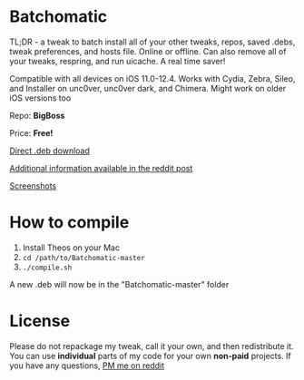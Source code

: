 # Batchomatic
TL;DR - a tweak to batch install all of your other tweaks, repos, saved .debs, tweak preferences, and hosts file. Online or offline. Can also remove all of your tweaks, respring, and run uicache. A real time saver!

Compatible with all devices on iOS 11.0-12.4. Works with Cydia, Zebra, Sileo, and Installer on unc0ver, unc0ver dark, and Chimera. Might work on older iOS versions too

Repo: **BigBoss**

Price: **Free!**

[Direct .deb download](https://github.com/captinc/Batchomatic/raw/master/com.captinc.batchomatic.deb)

[Additional information available in the reddit post](https://www.reddit.com/r/jailbreak/comments/cqarr6/release_batchomatic_v30_on_bigboss_batch_install/)

[Screenshots](https://imgur.com/a/3FwCcaM)

# How to compile
1. Install Theos on your Mac
2. `cd /path/to/Batchomatic-master`
3. `./compile.sh`

A new .deb will now be in the "Batchomatic-master" folder

# License
Please do not repackage my tweak, call it your own, and then redistribute it. You can use **individual** parts of my code for your own **non-paid** projects. If you have any questions, [PM me on reddit](https://reddit.com/u/captinc37)
